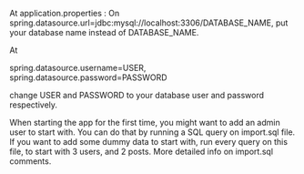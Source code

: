 At application.properties :
On spring.datasource.url=jdbc:mysql://localhost:3306/DATABASE_NAME, put your database name instead of DATABASE_NAME.

At

spring.datasource.username=USER,
spring.datasource.password=PASSWORD

change USER and PASSWORD to your database user and password respectively.

When starting the app for the first time, you might want to add an admin user to start with. You can do that by running a SQL query on import.sql file.
If you want to add some dummy data to start with, run every query on this file, to start with 3 users, and 2 posts. More detailed info on import.sql comments.